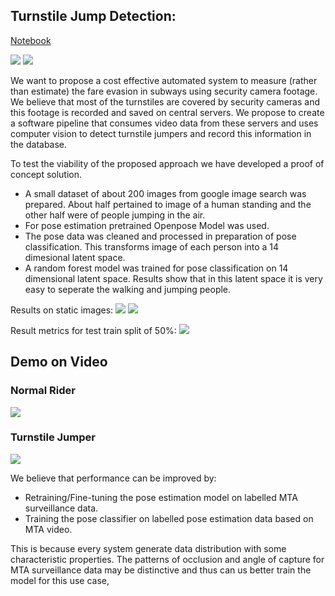 ## Turnstile Jump Detection:
[Notebook](https://github.com/muaz-urwa/Projects/blob/master/ComputerVision/PoseEstimation/urwa_TurnstileJumper_demoTest.ipynb)

<img src="fare.png">

<img src="limitations.png">

We want to propose a cost effective automated system to measure (rather than estimate) the fare evasion in subways using security camera footage. We believe that most of the turnstiles are covered by security cameras and this footage is recorded and saved on central servers. We propose to create a software pipeline that consumes video data from these servers and uses computer vision to detect turnstile jumpers and record this information in the database. 

To test the viability of the proposed approach we have developed a proof of concept solution. 
- A small dataset of about 200 images from google image search was prepared. About half pertained to image of a human standing and the other half were of people jumping in the air. 
- For pose estimation pretrained Openpose Model was used. 
- The pose data was cleaned and processed in preparation of pose classification. This transforms image of each person into a 14 dimesional latent space.
- A random forest model was trained for pose classification on 14 dimensional latent space. Results show that in this latent space it is very easy to seperate the walking and jumping people.

Results on static images:
<img src="jump.png">
<img src="walk.png">

Result metrics for test train split of 50%:
<img src="result.png">

## Demo on Video
### Normal Rider
<img src="urwa_walk.gif">

### Turnstile Jumper
<img src="urwa_jump.gif">

We believe that performance can be improved by:
- Retraining/Fine-tuning the pose estimation model on labelled MTA surveillance data.
- Training the pose classifier on labelled pose estimation data based on MTA video.

This is because every system generate data distribution with some characteristic properties. The patterns of occlusion and angle of capture for MTA surveillance data may be distinctive and thus can us better train the model for this use case,


